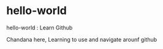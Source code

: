# hello-world
hello-world : Learn Github

Chandana here, Learning to use and navigate arounf github
